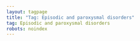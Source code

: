 ```yaml
---
layout: tagpage
title: "Tag: Episodic and paroxysmal disorders"
tag: Episodic and paroxysmal disorders
robots: noindex
---
```

